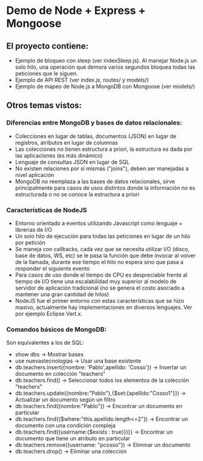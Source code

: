 # Demo de Node + Express + Mongoose
## El proyecto contiene:
* Ejemplo de bloqueo con sleep (ver indexSleep.js). Al manejar Node.js un solo hilo, una operación que demora varios segundos bloquea todas las peticiones que le siguen.
* Ejemplo de API REST (ver index.js, routes/ y models/)
* Ejemplo de mapeo de Node.js a MongoDB con Mongoose (ver models/)

## Otros temas vistos:
### Diferencias entre MongoDB y bases de datos relacionales:
* Colecciones en lugar de tablas, documentos (JSON) en lugar de registros, atributos en lugar de columnas
* Las colecciones no tienen estructura a priori, la estructura es dada por las aplicaciones (es más dinámico)
* Lenguaje de consultas JSON en lugar de SQL
* No existen relaciones por sí mismas ("joins"), deben ser manejadas a nivel aplicación
* MongoDB no reemplaza a las bases de datos relacionales, sirve principalmente para casos de usos distintos donde la información no es estructurada o no se conoce la estructura a priori

### Características de NodeJS
* Entorno orientado a eventos utilizando Javascript como lenguaje + librerias de I/O
* Un solo hilo de ejecución para todas las peticiones en lugar de un hilo por petición
* Se maneja con callbacks, cada vez que se necesita utilizar I/O (disco, base de datos, WS, etc) se le pasa la función que debe invocar al volver de la llamada, durante ese tiempo el hilo no espera sino que pasa a responder el siguiente evento
* Para casos de uso donde el tiempo de CPU es despreciable frente al tiempo de I/O tiene una escalabilidad muy superior al modelo de servidor de aplicación tradicional (no se genera el costo asociado a mantener una gran cantidad de hilos)
* NodeJS fue el primer entorno con estas características que se hizo masivo, actualmente hay implementaciones en diversos lenguajes. Ver por ejemplo Eclipse Vert.x.

### Comandos básicos de MongoDB:
Son equivalentes a los de SQL:
* show dbs -> Mostrar bases
* use nuevastecnologias -> Usar una base existente
* db.teachers.insert({nombre: 'Pablo',apellido: 'Cosso'}) -> Insertar un documento en colección "teachers"
* db.teachers.find() -> Seleccionar todos los elementos de la colección "teachers"
* db.teachers.update({nombre:"Pablo"},{$set:{apellido:"Cosso1"}}) -> Actualizar un documento según un filtro
* db.teachers.find({nombre:"Pablo"}) -> Encontrar un documento en particular
* db.teachers.find({$where:"this.apellido.length<=2"}) -> Encontrar un documento con una condición compleja
* db.teachers.find({username:{$exists : true}})}} -> Encontrar un documento que tiene un atributo en particular
* db.teachers.remove({username: "pcosso"}) -> Eliminar un documento
* db.teachers.drop() -> Eliminar una colección
